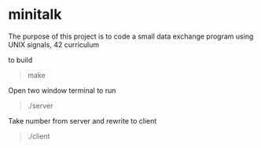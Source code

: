 # minitalk
The purpose of this project is to code a small data exchange program using UNIX signals, 42 curriculum

to build
> make

Open two window terminal
to run
> ./server

Take number from server and rewrite to client

> ./client
